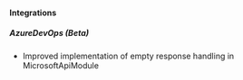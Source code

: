 
#### Integrations
##### AzureDevOps (Beta)
- Improved implementation of empty response handling in MicrosoftApiModule 
